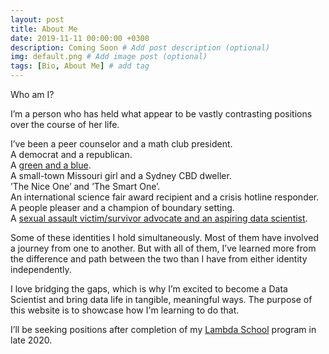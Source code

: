```yaml
---
layout: post
title: About Me
date: 2019-11-11 00:00:00 +0300
description: Coming Soon # Add post description (optional)
img: default.png # Add image post (optional)
tags: [Bio, About Me] # add tag
---
```


Who am I?

I’m a person who has held what appear to be vastly contrasting positions over the course of her life. 

I’ve been a peer counselor and a math club president.       
A democrat and a republican.     
A [green and a blue](https://truecolorsintl.com/the-four-color-personalities/).     
A small-town Missouri girl and a Sydney CBD dweller.      
’The Nice One’ and ’The Smart One’.        
An international science fair award recipient and a crisis hotline responder.          
A people pleaser and a champion of boundary setting.      
A [sexual assault victim/survivor advocate and an aspiring data scientist](https://www.linkedin.com/posts/lorischlatter_tldr-becoming-a-data-scientist-with-the-activity-6608394452241395712-MYty). 

Some of these identities I hold simultaneously. Most of them have involved a journey from one to another. But with all of them, I’ve learned more from the difference and path between the two than I have from either identity independently. 

I love bridging the gaps, which is why I’m excited to become a Data Scientist and bring data life in tangible, meaningful ways. The purpose of this website is to showcase how I'm learning to do that. 

I’ll be seeking positions after completion of my [Lambda School](www.lambdaschool.com) program in late 2020.
